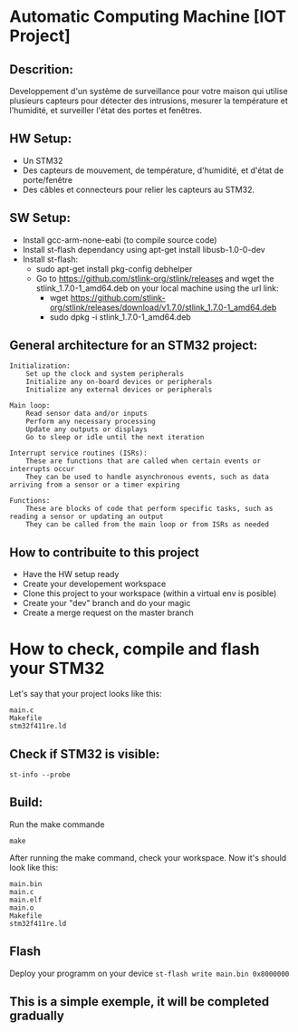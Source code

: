 # Automatic Computing Machine [IOT Project] 
## Descrition:

Developpement d'un système de surveillance pour votre maison qui utilise plusieurs capteurs pour détecter des intrusions, mesurer la température et l'humidité, et surveiller l'état des portes et fenêtres.

## HW Setup:
- Un STM32 
- Des capteurs de mouvement, de température, d'humidité, et d'état de porte/fenêtre
- Des câbles et connecteurs pour relier les capteurs au STM32.

## SW Setup:
- Install gcc-arm-none-eabi (to compile source code)
- Install st-flash dependancy using apt-get install libusb-1.0-0-dev
- Install st-flash:
    - sudo apt-get install pkg-config debhelper
    - Go to https://github.com/stlink-org/stlink/releases and
    wget the stlink_1.7.0-1_amd64.deb on your local machine using the url link:
        - wget https://github.com/stlink-org/stlink/releases/download/v1.7.0/stlink_1.7.0-1_amd64.deb
        - sudo dpkg -i stlink_1.7.0-1_amd64.deb

## General architecture for an STM32 project:

    Initialization:
        Set up the clock and system peripherals
        Initialize any on-board devices or peripherals
        Initialize any external devices or peripherals

    Main loop:
        Read sensor data and/or inputs
        Perform any necessary processing
        Update any outputs or displays
        Go to sleep or idle until the next iteration

    Interrupt service routines (ISRs):
        These are functions that are called when certain events or interrupts occur
        They can be used to handle asynchronous events, such as data arriving from a sensor or a timer expiring

    Functions:
        These are blocks of code that perform specific tasks, such as reading a sensor or updating an output
        They can be called from the main loop or from ISRs as needed


## How to contribuite to this project
- Have the HW setup ready
- Create your developement workspace
- Clone this project to your workspace (within a virtual env is posible)
- Create your "dev" branch and do your magic
- Create a merge request on the master branch


# How to check, compile and flash your STM32
Let's say that your project looks like this:
```
main.c
Makefile
stm32f411re.ld
```
## Check if STM32 is visible:

``` st-info --probe ```

## Build:
Run the make commande

``` make ```

After running the make command, check your workspace. Now it's should look like this:

```
main.bin
main.c
main.elf
main.o
Makefile
stm32f411re.ld
```

## Flash
Deploy your programm on your device
``` st-flash write main.bin 0x8000000 ```

## This is a simple exemple, it will be completed gradually
